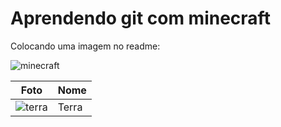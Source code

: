 # Aprendendo git com minecraft

Colocando uma imagem no readme:

![minecraft](https://imagens1.ne10.uol.com.br/blogsne10/mundobit/uploads//2019/04/minecraft-1.jpg)

| Foto                                                                                                                      | Nome  |
| ------------------------------------------------------------------------------------------------------------------------- | ----- |
| ![terra](https://static.wikia.nocookie.net/minecraft_br_gamepedia/images/2/2f/Dirt.png/revision/latest?cb=20140211145553) | Terra |
